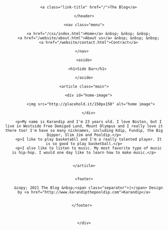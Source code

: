 <!DOCTYPE html>
<html lang="en">
<head>
    <meta charset="UTF-8">
    <title>Home</title>
    <link rel="stylesheet" href="css/style.css">
    <script src="js/script.js"></script>
</head>
<body>
  <div class="container">
    <header class="header">
      
        <a class="link-title" href="/">The Blog</a>
      
    </header>
    
    <nav class="menu">
      
        <a href="/css/index.html">Home</a> &nbsp; &nbsp; &nbsp;
        <a href="/website/about.html">About us</a> &nbsp; &nbsp; &nbsp;
        <a href="/website/contact.html">Contract</a>
      
    </nav>  
      
    <aside>
      
       <h1>Side Bar</h1>
    
    </aside>
      
    <article class="main">
    
       
<!--     <img src="http://placehold.it/150x150" alt="">-->
        
        <div id="home-image">
        
          <img src="http://placehold.it/150px150" alt="home image">
        
        </div>
        
        <p>My name is Karandip and I'm 23 years old. I love Boston, but I live in Westside Free Demigod Land, Mount Olympus and I really love it there too! I'm have so many nicknames, including Kdip, Fundip, the Big Dipper, Slim Jim and Pooldip.</p>
        <p>I like to play basketabll and I'm a really talented player. It is so good to play basketball.</p>
        <p>I also like to listen to music. My most favorite type of music is hip-hop. I would one day like to learn how to make music.</p>
      
      
    </article>
      
      
    <footer>
      
        &copy; 2021 The Blog &nbsp;<span class="separator">|</span> Design by <a href="http://www.karandipthepooldip.com">Karandip</a>
      

    </footer>  
    
    
    
    </div>
</body>    
</html>
